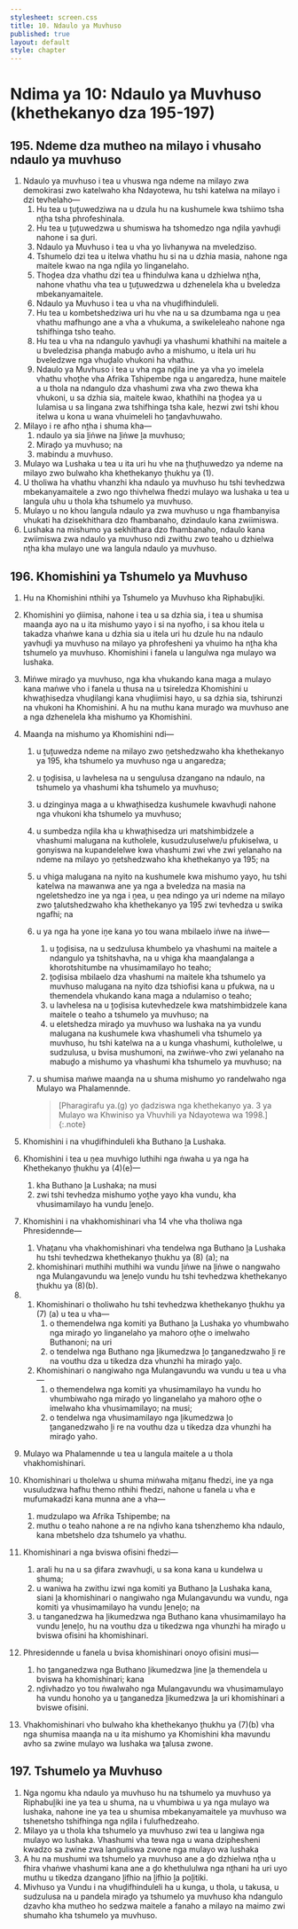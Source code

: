 ```yaml
---
stylesheet: screen.css
title: 10. Ndaulo ya Muvhuso
published: true
layout: default
style: chapter
---
```


# Ndima ya 10: Ndaulo ya Muvhuso (khethekanyo dza 195-197)

## 195. Ndeme dza mutheo na milayo i vhusaho ndaulo ya muvhuso

1.	Ndaulo ya muvhuso i tea u vhuswa nga ndeme na milayo zwa demokirasi zwo katelwaho kha Ndayotewa, hu tshi katelwa na milayo i dzi tevhelaho—
	1.	Hu tea u ṱuṱuwedziwa na u dzula hu na kushumele kwa tshiimo tsha nṱha tsha phrofeshinala.
	1.	Hu tea u ṱuṱuwedzwa u shumiswa ha tshomedzo nga nḓila yavhuḓi nahone i sa ḓuri.
	1.	Ndaulo ya Muvhuso i tea u vha yo livhanywa na mveledziso.
	1.	Tshumelo dzi tea u itelwa vhathu hu si na u dzhia masia, nahone nga maitele kwao na nga nḓila yo linganelaho.
	1.	Thoḓea dza vhathu dzi tea u fhindulwa kana u dzhielwa nṱha, nahone vhathu vha tea u ṱuṱuwedzwa u dzhenelela kha u bveledza mbekanyamaitele.
	1.	Ndaulo ya Muvhuso i tea u vha na vhuḓifhinduleli.
	1.	Hu tea u kombetshedziwa uri hu vhe na u sa dzumbama nga u ṋea vhathu mafhungo ane a vha a vhukuma, a swikeleleaho nahone nga tshifhinga tsho teaho.
	1.	Hu tea u vha na ndangulo yavhuḓi ya vhashumi khathihi na maitele a u bveledzisa phanḓa mabuḓo avho a mishumo, u itela uri hu bveledzwe nga vhuḓalo vhukoni ha vhathu.
	1.	Ndaulo ya Muvhuso i tea u vha nga nḓila ine ya vha yo imelela vhathu vhoṱhe vha Afrika Tshipembe nga u angaredza, hune maitele a u thola na ndangulo dza vhashumi zwa vha zwo thewa kha vhukoni, u sa dzhia sia, maitele kwao, khathihi na ṱhoḓea ya u lulamisa u sa lingana zwa tshifhinga tsha kale, hezwi zwi tshi khou itelwa u kona u wana vhuimeleli ho ṱanḓavhuwaho.
2.	Milayo i re afho nṱha i shuma kha—
	1.	ndaulo ya sia ḽiṅwe na ḽiṅwe ḽa muvhuso;
	1.	Miraḓo ya muvhuso; na
	1.	mabindu a muvhuso.
3.	Mulayo wa Lushaka u tea u ita uri hu vhe na ṱhuṱhuwedzo ya ndeme na milayo zwo bulwaho kha khethekanyo ṱhukhu ya (1).
4.	U tholiwa ha vhathu vhanzhi kha ndaulo ya muvhuso hu tshi tevhedzwa mbekanyamaitele a zwo ngo thivhelwa fhedzi mulayo wa lushaka u tea u langula uhu u thola kha tshumelo ya muvhuso.
5.	Mulayo u no khou langula ndaulo ya zwa muvhuso u nga fhambanyisa vhukati ha dzisekhithara dzo fhambanaho, dzindaulo kana zwiimiswa.
6.	Lushaka na mishumo ya sekhithara dzo fhambanaho, ndaulo kana zwiimiswa zwa ndaulo ya muvhuso ndi zwithu zwo teaho u dzhielwa nṱha kha mulayo une wa langula ndaulo ya muvhuso.

## 196. Khomishini ya Tshumelo ya Muvhuso

1.	Hu na Khomishini nthihi ya Tshumelo ya Muvhuso kha Riphabuḽiki.
2.	Khomishini yo ḓiimisa, nahone i tea u sa dzhia sia, i tea u shumisa maanḓa ayo na u ita mishumo yayo i si na nyofho, i sa khou itela u takadza vhaṅwe kana u dzhia sia u itela uri hu dzule hu na ndaulo yavhuḓi ya muvhuso na milayo ya phrofesheni ya vhuimo ha nṱha kha tshumelo ya muvhuso. Khomishini i fanela u langulwa nga mulayo wa lushaka.
3.	Miṅwe miraḓo ya muvhuso, nga kha vhukando kana maga a mulayo kana maṅwe vho i fanela u thusa na u tsireledza Khomishini u khwaṱhisedza vhuḓilangi kana vhuḓiimisi hayo, u sa dzhia sia, tshirunzi na vhukoni ha Khomishini. A hu na muthu kana muraḓo wa muvhuso ane a nga dzhenelela kha mishumo ya Khomishini.
4.	Maanḓa na mishumo ya Khomishini ndi—
	1.	u ṱuṱuwedza ndeme na milayo zwo ṋetshedzwaho kha khethekanyo ya 195, kha tshumelo ya muvhuso nga u angaredza;
	1.	u ṱoḓisisa, u lavhelesa na u sengulusa dzangano na ndaulo, na tshumelo ya vhashumi kha tshumelo ya muvhuso;
	1.	u dzinginya maga a u khwaṱhisedza kushumele kwavhuḓi nahone nga vhukoni kha tshumelo ya muvhuso;
	1.	u sumbedza nḓila kha u khwaṱhisedza uri matshimbidzele a vhashumi malugana na kutholele, kusudzuluselwe/u pfukiselwa, u gonyiswa na kupandelelwe kwa vhashumi zwi vhe zwi yelanaho na ndeme na milayo yo ṋetshedzwaho kha khethekanyo ya 195; na
	1.	u vhiga malugana na nyito na kushumele kwa mishumo yayo, hu tshi katelwa na mawanwa ane ya nga a bveledza na masia na ngeletshedzo ine ya nga i ṋea, u ṋea ndingo ya uri ndeme na milayo zwo ṱalutshedzwaho kha khethekanyo ya 195 zwi tevhedza u swika ngafhi; na
	1.	u ya nga ha yone iṋe kana yo tou wana mbilaelo iṅwe na iṅwe—
		1.	u ṱoḓisisa, na u sedzulusa khumbelo ya vhashumi na maitele a ndangulo ya tshitshavha, na u vhiga kha maanḓalanga a khorotshitumbe na vhusimamilayo ho teaho;
		1.	ṱoḓisisa mbilaelo dza vhashumi na maitele kha tshumelo ya muvhuso malugana na nyito dza tshiofisi kana u pfukwa, na u themendela vhukando kana maga a ndulamiso o teaho;
		1.	u lavhelesa na u ṱoḓisisa kutevhedzele kwa matshimbidzele kana maitele o teaho a tshumelo ya muvhuso; na
		1.	u eletshedza miraḓo ya muvhuso wa lushaka na ya vundu malugana na kushumele kwa vhashumeli vha tshumelo ya muvhuso, hu tshi katelwa na a u kunga vhashumi, kutholelwe, u sudzulusa, u bvisa mushumoni, na zwiṅwe-vho zwi yelanaho na mabuḓo a mishumo ya vhashumi kha tshumelo ya muvhuso; na
	1.	u shumisa maṅwe maanḓa na u shuma mishumo yo randelwaho nga Mulayo wa Phalamennde.

		> [Pharagirafu ya.(g) yo ḓadziswa nga khethekanyo ya. 3 ya Mulayo wa Khwiniso ya Vhuvhili ya Ndayotewa wa 1998.]
		{:.note}

5.	Khomishini i na vhuḓifhinduleli kha Buthano ḽa Lushaka.
6.	Khomishini i tea u ṋea muvhigo luthihi nga ṅwaha u ya nga ha Khethekanyo ṱhukhu ya (4)(e)—
	1.	kha Buthano ḽa Lushaka; na musi
	1.	zwi tshi tevhedza mishumo yoṱhe yayo kha vundu, kha vhusimamilayo ha vundu ḽeneḽo.
7.	Khomishini i na vhakhomishinari vha 14 vhe vha tholiwa nga Phresidennde—
	1.	Vhaṱanu vha vhakhomishinari vha tendelwa nga Buthano ḽa Lushaka hu tshi tevhedzwa khethekanyo ṱhukhu ya (8) (a); na
	1.	khomishinari muthihi muthihi wa vundu ḽiṅwe na ḽiṅwe o nangwaho nga Mulangavundu wa ḽeneḽo vundu hu tshi tevhedzwa khethekanyo ṱhukhu ya (8)(b).
8.	
	1.	Khomishinari o tholiwaho hu tshi tevhedzwa khethekanyo ṱhukhu ya (7)    (a) u tea u vha—
		1.	o themendelwa nga komiti ya Buthano ḽa Lushaka yo vhumbwaho nga miraḓo yo linganelaho ya mahoro oṱhe o imelwaho Buthanoni; na uri
		1.	o tendelwa nga Buthano nga ḽikumedzwa ḽo ṱanganedzwaho ḽi re na vouthu dza u tikedza dza vhunzhi ha miraḓo yaḽo.
	1.	Khomishinari o nangiwaho nga Mulangavundu wa vundu u tea u vha—
		1.	o themendelwa nga komiti ya vhusimamilayo ha vundu ho vhumbiwaho nga miraḓo yo linganelaho ya mahoro oṱhe o imelwaho kha vhusimamilayo; na musi;
		1.	o tendelwa nga vhusimamilayo nga ḽikumedzwa ḽo ṱanganedzwaho ḽi re na vouthu dza u tikedza dza vhunzhi ha miraḓo yaho.
9.	Mulayo wa Phalamennde u tea u langula maitele a u thola vhakhomishinari.
10.	Khomishinari u tholelwa u shuma miṅwaha miṱanu fhedzi, ine ya nga vusuludzwa hafhu themo nthihi fhedzi, nahone u fanela u vha e mufumakadzi kana munna ane a vha—
	1.	mudzulapo wa Afrika Tshipembe; na
	1.	muthu o teaho nahone a re na nḓivho kana tshenzhemo kha ndaulo, kana mbetshelo dza tshumelo ya vhathu.
11.	Khomishinari a nga bviswa ofisini fhedzi—
	1.	arali hu na u sa ḓifara zwavhuḓi, u sa kona kana u kundelwa u shuma;
	1.	u waniwa ha zwithu izwi nga komiti ya Buthano ḽa Lushaka kana, siani ḽa khomishinari o nangiwaho nga Mulangavundu wa vundu, nga komiti ya vhusimamilayo ha vundu ḽeneḽo; na
	1.	u tanganedzwa ha ḽikumedzwa nga Buthano kana vhusimamilayo ha vundu    ḽeneḽo, hu na vouthu dza u tikedzwa nga vhunzhi ha miraḓo u bviswa ofisini ha khomishinari.
12.	Phresidennde u fanela u bvisa khomishinari onoyo ofisini musi—
	1.	ho ṱanganedzwa nga Buthano ḽikumedzwa ḽine ḽa themendela u bviswa ha khomishinari; kana
	1.	nḓivhadzo yo tou ṅwalwaho nga Mulangavundu wa vhusimamulayo ha vundu honoho ya u ṱanganedza ḽikumedzwa ḽa uri khomishinari a bviswe ofisini.
13.	Vhakhomishinari vho bulwaho kha khethekanyo ṱhukhu ya (7)(b) vha nga shumisa maanḓa na u ita mishumo ya Khomishini kha mavundu avho sa zwine mulayo wa lushaka wa ṱalusa zwone.

## 197. Tshumelo ya Muvhuso

1.	Nga ngomu kha ndaulo ya muvhuso hu na tshumelo ya muvhuso ya Riphabuḽiki ine ya tea u shuma, na u vhumbiwa u ya nga mulayo wa lushaka, nahone ine ya tea u shumisa mbekanyamaitele ya muvhuso wa tshenetsho tshifhinga nga nḓila i fulufhedzeaho.
2.	Milayo ya u thola kha tshumelo ya muvhuso zwi tea u langiwa nga mulayo wo lushaka. Vhashumi vha tewa nga u wana dziphesheni kwadzo sa zwine zwa languliswa zwone nga mulayo wa lushaka
3.	A hu na mushumi wa tshumelo ya muvhuso ane a ḓo dzhielwa nṱha u fhira vhaṅwe vhashumi kana ane a ḓo khethululwa nga nṱhani ha uri uyo muthu u tikedza dzangano ḽifhio na ḽifhio ḽa poḽitiki.
4.	Mivhuso ya Vundu i na vhuḓifhinduleli ha u kunga, u thola, u takusa, u sudzulusa na u pandela miraḓo ya tshumelo ya muvhuso kha ndangulo dzavho kha mutheo ho sedzwa maitele a fanaho a milayo na maimo zwi shumaho kha tshumelo ya muvhuso.
